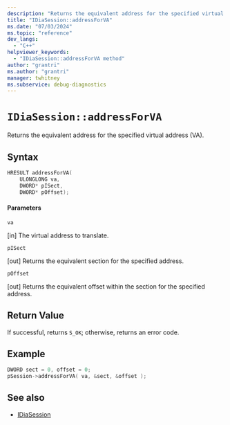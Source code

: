 ```yaml
---
description: "Returns the equivalent address for the specified virtual address (VA)."
title: "IDiaSession::addressForVA"
ms.date: "07/03/2024"
ms.topic: "reference"
dev_langs:
  - "C++"
helpviewer_keywords:
  - "IDiaSession::addressForVA method"
author: "grantri"
ms.author: "grantri"
manager: twhitney
ms.subservice: debug-diagnostics
---
```

# `IDiaSession::addressForVA`

Returns the equivalent address for the specified virtual address (VA).

## Syntax

```C++
HRESULT addressForVA(
    ULONGLONG va,
    DWORD* pISect,
    DWORD* pOffset);
```

#### Parameters

 `va`

[in] The virtual address to translate.

 `pISect`

[out] Returns the equivalent section for the specified address.

 `pOffset`

[out] Returns the equivalent offset within the section for the specified address.


## Return Value

 If successful, returns `S_OK`; otherwise, returns an error code.

## Example

```C++
DWORD sect = 0, offset = 0;
pSession->addressForVA( va, &sect, &offset );
```

## See also

- [IDiaSession](../../debugger/debug-interface-access/idiasession.md)
